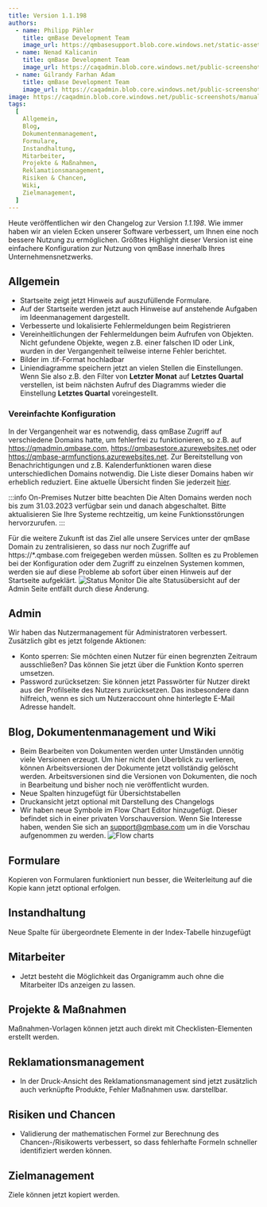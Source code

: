```yaml
---
title: Version 1.1.198
authors:
  - name: Philipp Pähler
    title: qmBase Development Team
    image_url: https://qmbasesupport.blob.core.windows.net/static-assets/img/persons/paehler_round.png
  - name: Nenad Kalicanin
    title: qmBase Development Team
    image_url: https://caqadmin.blob.core.windows.net/public-screenshots/manual-screenshots/nenad-profilePicture.jpg
  - name: Gilrandy Farhan Adam
    title: qmBase Development Team
    image_url: https://caqadmin.blob.core.windows.net/public-screenshots/manual-screenshots/gilrand-profile-picture.jpg
image: https://caqadmin.blob.core.windows.net/public-screenshots/manual-screenshots/Screenshot%202024-02-12_flow.png
tags:
  [
    Allgemein,
    Blog,
    Dokumentenmanagement,
    Formulare,
    Instandhaltung,
    Mitarbeiter,
    Projekte & Maßnahmen,
    Reklamationsmanagement,
    Risiken & Chancen,
    Wiki,
    Zielmanagement,
  ]
---
```


Heute veröffentlichen wir den Changelog zur Version _1.1.198_. Wie immer haben wir an vielen Ecken unserer Software verbessert, um Ihnen eine noch bessere Nutzung zu ermöglichen.
Größtes Highlight dieser Version ist eine einfachere Konfiguration zur Nutzung von qmBase innerhalb Ihres Unternehmensnetzwerks.

<!--truncate-->

## Allgemein

- Startseite zeigt jetzt Hinweis auf auszufüllende Formulare.
- Auf der Startseite werden jetzt auch Hinweise auf anstehende Aufgaben im Ideenmanagement dargestellt.
- Verbesserte und lokalisierte Fehlermeldungen beim Registrieren
- Vereinheitlichungen der Fehlermeldungen beim Aufrufen von Objekten. Nicht gefundene Objekte, wegen z.B. einer falschen ID oder Link, wurden in der Vergangenheit teilweise interne Fehler berichtet.
- Bilder im .tif-Format hochladbar
- Liniendiagramme speichern jetzt an vielen Stellen die Einstellungen.
  Wenn Sie also z.B. den Filter von **Letzter Monat** auf **Letztes Quartal** verstellen, ist beim nächsten Aufruf des Diagramms wieder die Einstellung **Letztes Quartal** voreingestellt.

### Vereinfachte Konfiguration

In der Vergangenheit war es notwendig, dass qmBase Zugriff auf verschiedene Domains hatte, um fehlerfrei zu funktionieren,
so z.B. auf https://qmadmin.qmbase.com, https://qmbasestore.azurewebsites.net oder https://qmbase-armfunctions.azurewebsites.net.
Zur Bereitstellung von Benachrichtigungen und z.B. Kalenderfunktionen waren diese unterschiedlichen Domains notwendig.
Die Liste dieser Domains haben wir erheblich reduziert. Eine aktuelle Übersicht finden Sie jederzeit [hier](/docs/technical/installation).

:::info On-Premises Nutzer bitte beachten
Die Alten Domains werden noch bis zum 31.03.2023 verfügbar sein und danach abgeschaltet. Bitte aktualisieren Sie Ihre Systeme rechtzeitig, um keine Funktionsstörungen hervorzurufen.
:::

Für die weitere Zukunft ist das Ziel alle unsere Services unter der qmBase Domain zu zentralisieren, so dass nur noch Zugriffe auf https://\*.qmbase.com freigegeben werden müssen.
Sollten es zu Problemen bei der Konfiguration oder dem Zugriff zu einzelnen Systemen kommen, werden sie auf diese Probleme ab sofort über einen Hinweis auf der Startseite aufgeklärt.
![Status Monitor](https://caqadmin.blob.core.windows.net/public-screenshots/manual-screenshots/Screenshot%202024-02-09_StatusMonitor.png)
Die alte Statusübersicht auf der Admin Seite entfällt durch diese Änderung.

## Admin

Wir haben das Nutzermanagement für Administratoren verbessert. Zusätzlich gibt es jetzt folgende Aktionen:

- Konto sperren: Sie möchten einen Nutzer für einen begrenzten Zeitraum ausschließen? Das können Sie jetzt über die Funktion Konto sperren umsetzen.
- Password zurücksetzen: Sie können jetzt Passwörter für Nutzer direkt aus der Profilseite des Nutzers zurücksetzen.
  Das insbesondere dann hilfreich, wenn es sich um Nutzeraccount ohne hinterlegte E-Mail Adresse handelt.

## Blog, Dokumentenmanagement und Wiki

- Beim Bearbeiten von Dokumenten werden unter Umständen unnötig viele Versionen erzeugt. Um hier nicht den Überblick zu verlieren,
  können Arbeitsversionen der Dokumente jetzt vollständig gelöscht werden.
  Arbeitsversionen sind die Versionen von Dokumenten, die noch in Bearbeitung und bisher noch nie veröffentlicht wurden.
- Neue Spalten hinzugefügt für Übersichtstabellen
- Druckansicht jetzt optional mit Darstellung des Changelogs
- Wir haben neue Symbole im Flow Chart Editor hinzugefügt. Dieser befindet sich in einer privaten Vorschauversion.
  Wenn Sie Interesse haben, wenden Sie sich an [support@qmbase.com](support@qmbase.com) um in die Vorschau aufgenommen zu werden.
  ![Flow charts](https://caqadmin.blob.core.windows.net/public-screenshots/manual-screenshots/Screenshot%202024-02-12_flow.png)

## Formulare

Kopieren von Formularen funktioniert nun besser, die Weiterleitung auf die Kopie kann jetzt optional erfolgen.

## Instandhaltung

Neue Spalte für übergeordnete Elemente in der Index-Tabelle hinzugefügt

## Mitarbeiter

- Jetzt besteht die Möglichkeit das Organigramm auch ohne die Mitarbeiter IDs anzeigen zu lassen.

## Projekte & Maßnahmen

Maßnahmen-Vorlagen können jetzt auch direkt mit Checklisten-Elementen erstellt werden.

## Reklamationsmanagement

- In der Druck-Ansicht des Reklamationsmanagement sind jetzt zusätzlich auch verknüpfte Produkte, Fehler Maßnahmen usw. darstellbar.

## Risiken und Chancen

- Validierung der mathematischen Formel zur Berechnung des Chancen-/Risikowerts verbessert, so dass fehlerhafte Formeln schneller identifiziert werden können.

## Zielmanagement

Ziele können jetzt kopiert werden.
